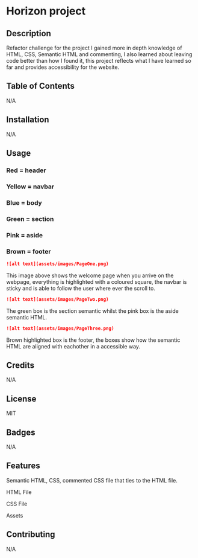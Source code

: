 # Horizon project


## Description 

Refactor challenge for the project I gained more in depth knowledge of HTML, CSS, Semantic HTML and commenting, I also learned about leaving code better than how I found it, this project reflects what I have learned so far and provides accessibility for the website.



## Table of Contents

N/A

## Installation

N/A

## Usage 

### Red = header
### Yellow = navbar
### Blue = body
### Green = section
### Pink = aside
### Brown = footer

```md
![alt text](assets/images/PageOne.png)
```
This image above shows the welcome page when you arrive on the webpage, everything is highlighted with a coloured square, the navbar is sticky and is able to follow the user where ever the scroll to.

```md
![alt text](assets/images/PageTwo.png)
```
The green box is the section semantic whilst the pink box is the aside semantic HTML.

```md
![alt text](assets/images/PageThree.png)
```
Brown highlighted box is the footer, the boxes show how the semantic HTML are aligned with eachother in a accessible way.

## Credits

N/A


## License

MIT

## Badges

N/A

## Features

Semantic HTML, CSS, commented CSS file that ties to the HTML file.

HTML File

CSS File

Assets

## Contributing

N/A
